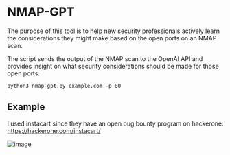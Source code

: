 # NMAP-GPT

The purpose of this tool is to help new security professionals actively learn the considerations they might make based on the open ports on an NMAP scan. 

The script sends the output of the NMAP scan to the OpenAI API and provides insight on what security considerations should be made for those open ports.


```python3
python3 nmap-gpt.py example.com -p 80
```

## Example

I used instacart since they have an open bug bounty program on hackerone: https://hackerone.com/instacart/

![image](https://user-images.githubusercontent.com/63926014/218787405-c4fdd27d-06b6-44e6-ae97-174033dd2288.png)

